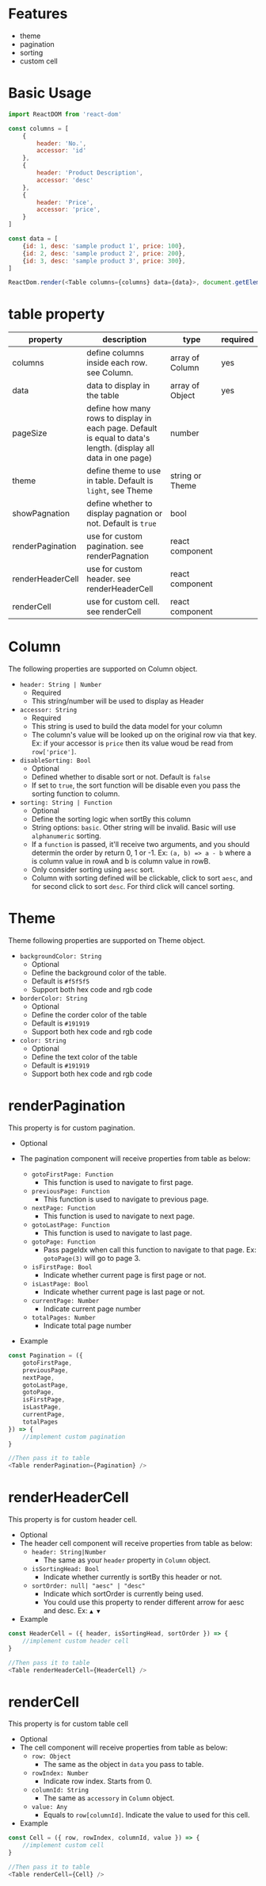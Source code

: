 # Features

-   theme
-   pagination
-   sorting
-   custom cell

# Basic Usage

```javascript
import ReactDOM from 'react-dom'

const columns = [
	{
		header: 'No.',
		accessor: 'id'
	},
	{
		header: 'Product Description',
		accessor: 'desc'
	},
	{
		header: 'Price',
		accessor: 'price',
	}
]

const data = [
	{id: 1, desc: 'sample product 1', price: 100},
	{id: 2, desc: 'sample product 2', price: 200},
	{id: 3, desc: 'sample product 3', price: 300},
]

ReactDom.render(<Table columns={columns} data={data}>, document.getElementById('root'))
```

# table property

| property         | description                                                                                                     | type            | required |
| ---------------- | --------------------------------------------------------------------------------------------------------------- | --------------- | -------- |
| columns          | define columns inside each row. see Column.                                                                     | array of Column | yes      |
| data             | data to display in the table                                                                                    | array of Object | yes      |
| pageSize         | define how many rows to display in each page. Default is equal to data's length. (display all data in one page) | number          |          |
| theme            | define theme to use in table. Default is `light`, see Theme                                                     | string or Theme |          |
| showPagnation    | define whether to display pagnation or not. Default is `true`                                                   | bool            |          |
| renderPagination | use for custom pagination. see renderPagnation                                                                  | react component |          |
| renderHeaderCell | use for custom header. see renderHeaderCell                                                                     | react component |          |
| renderCell       | use for custom cell. see renderCell                                                                             | react component |          |

# Column

The following properties are supported on Column object.

-   `header: String | Number` 
    - Required 
    - This string/number will be used to display as Header
-   `accessor: String`
    -   Required
    -   This string is used to build the data model for your column
    -   The column's value will be looked up on the original row via that key. Ex: if your accessor is `price` then its value woud be read from `row['price']`.
-   `disableSorting: Bool`
    -   Optional
    -   Defined whether to disable sort or not. Default is `false`
    -   If set to `true`, the sort function will be disable even you pass the sorting function to column.
-   `sorting: String | Function`
    -   Optional
    -   Define the sorting logic when sortBy this column
    -   String options: `basic`. Other string will be invalid. Basic will use `alphanumeric` sorting.
    -   If a `function` is passed, it'll receive two arguments, and you should determin the order by return 0, 1 or -1. Ex: `(a, b) => a - b` where a is column value in rowA and b is column value in rowB.
    -   Only consider sorting using `aesc` sort.
    -   Column with sorting defined will be clickable, click to sort `aesc`, and for second click to sort `desc`. For third click will cancel sorting.

# Theme

Theme following properties are supported on Theme object.

-   `backgroundColor: String`
    -   Optional
    -   Define the background color of the table.
    -   Default is `#f5f5f5`
    -   Support both hex code and rgb code
-   `borderColor: String`
    -   Optional
    -   Define the corder color of the table
    -   Default is `#191919`
    -   Support both hex code and rgb code
-   `color: String`
    -   Optional
    -   Define the text color of the table
    -   Default is `#191919`
    -   Support both hex code and rgb code

# renderPagination

This property is for custom pagination.

-   Optional
-   The pagination component will receive properties from table as below:

    -   `gotoFirstPage: Function`
        -   This function is used to navigate to first page.
    -   `previousPage: Function`
        -   This function is used to navigate to previous page.
    -   `nextPage: Function`
        -   This function is used to navigate to next page.
    -   `gotoLastPage: Function`
        -   This function is used to navigate to last page.
    -   `gotoPage: Function`
        -   Pass pageIdx when call this function to navigate to that page. Ex: `gotoPage(3)` will go to page 3.
    -   `isFirstPage: Bool`
        -   Indicate whether current page is first page or not.
    -   `isLastPage: Bool`
        -   Indicate whether current page is last page or not.
    -   `currentPage: Number`
        -   Indicate current page number
    -   `totalPages: Number`
        -   Indicate total page number

-   Example

```javascript
const Pagination = ({
	gotoFirstPage,
	previousPage,
	nextPage,
	gotoLastPage,
	gotoPage,
	isFirstPage,
	isLastPage,
	currentPage,
	totalPages
}) => {
	//implement custom pagination
}

//Then pass it to table
<Table renderPagination={Pagination} />
```

# renderHeaderCell

This property is for custom header cell.

-   Optional
-   The header cell component will receive properties from table as below:
    -   `header: String|Number`
        -   The same as your `header` property in `Column` object.
    -   `isSortingHead: Bool`
        -   Indicate whether currently is sortBy this header or not.
    -   `sortOrder: null| "aesc" | "desc"`
        -   Indicate which sortOrder is currently being used.
        -   You could use this property to render different arrow for aesc and desc. Ex: `▲ ▼`
-   Example

```javascript
const HeaderCell = ({ header, isSortingHead, sortOrder }) => {
	//implement custom header cell
}

//Then pass it to table
<Table renderHeaderCell={HeaderCell} />
```

# renderCell

This property is for custom table cell

-   Optional
-   The cell component will receive properties from table as below:
    -   `row: Object`
        -   The same as the object in `data` you pass to table.
    -   `rowIndex: Number`
        -   Indicate row index. Starts from 0.
    -   `columnId: String`
        -   The same as `accessory` in `Column` object.
    -   `value: Any`
        -   Equals to `row[columnId]`. Indicate the value to used for this cell.
-   Example

```javascript
const Cell = ({ row, rowIndex, columnId, value }) => {
	//implement custom cell
}

//Then pass it to table
<Table renderCell={Cell} />
```
